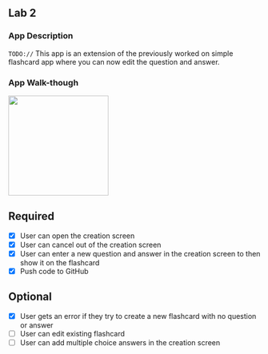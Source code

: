 ## Lab 2

### App Description
`TODO://` This app is an extension of the previously worked on simple flashcard app where you can now edit the question and answer.

### App Walk-though
<img src="http://g.recordit.co/cf4TU8Lffv.gif" width=200><br>

## Required
- [X] User can open the creation screen
- [X] User can cancel out of the creation screen
- [X] User can enter a new question and answer in the creation screen to then show it on the flashcard
- [X] Push code to GitHub
## Optional
- [X] User gets an error if they try to create a new flashcard with no question or answer
- [ ] User can edit existing flashcard
- [ ] User can add multiple choice answers in the creation screen
